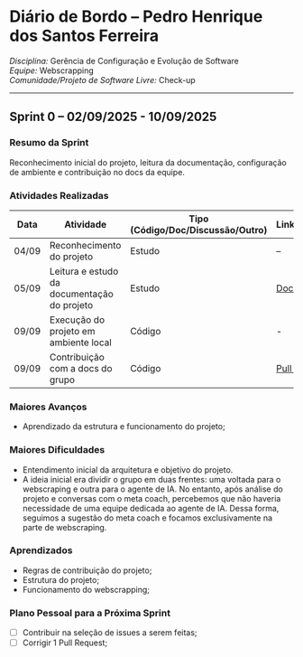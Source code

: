 # Diário de Bordo – Pedro Henrique dos Santos Ferreira 

*Disciplina:* Gerência de Configuração e Evolução de Software  
*Equipe:* Webscrapping  
*Comunidade/Projeto de Software Livre:* Check-up  

---

## Sprint 0 – 02/09/2025 - 10/09/2025

### Resumo da Sprint

Reconhecimento inicial do projeto, leitura da documentação, configuração de ambiente e contribuição no docs da equipe.

### Atividades Realizadas

| Data  | Atividade                                   | Tipo (Código/Doc/Discussão/Outro) | Link/Referência | Status    |
| ----- | ------------------------------------------- | --------------------------------- | --------------- | --------- |
| 04/09 | Reconhecimento do projeto                   | Estudo                            | –               | Concluído |
| 05/09 | Leitura e estudo da documentação do projeto | Estudo                            | [Documentação](https://github.com/GCES-EhFake-Fork/checkUp/blob/develop/README.md)               | Concluído |
| 09/09 | Execução do projeto em ambiente local       | Código                            | -    | Concluído |
| 09/09 | Contribuição com a docs do grupo     | Código                         | [Pull Request](https://github.com/GCES-EhFake-Fork/docs-interno/pull/7)   | Concluído |

### Maiores Avanços

* Aprendizado da estrutura e funcionamento do projeto;

### Maiores Dificuldades

* Entendimento inicial da arquitetura e objetivo do projeto.
* A ideia inicial era dividir o grupo em duas frentes: uma voltada para o webscraping e outra para o agente de IA. No entanto, após análise do projeto e conversas com o meta coach, percebemos que não haveria necessidade de uma equipe dedicada ao agente de IA. Dessa forma, seguimos a sugestão do meta coach e focamos exclusivamente na parte de webscraping.

### Aprendizados

* Regras de contribuição do projeto;
* Estrutura do projeto;
* Funcionamento do webscrapping;

### Plano Pessoal para a Próxima Sprint

* [ ] Contribuir na seleção de issues a serem feitas;
* [ ] Corrigir 1 Pull Request;